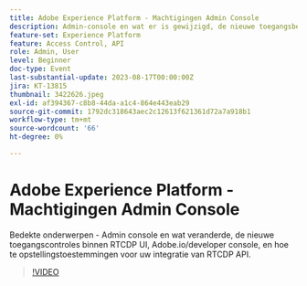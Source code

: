 ```yaml
---
title: Adobe Experience Platform - Machtigingen Admin Console
description: Admin-console en wat er is gewijzigd, de nieuwe toegangsbesturingselementen binnen de RTCDP-interface, Adobe.io/developer-console en hoe u machtigingen instelt voor uw RTCDP API-integratie.
feature-set: Experience Platform
feature: Access Control, API
role: Admin, User
level: Beginner
doc-type: Event
last-substantial-update: 2023-08-17T00:00:00Z
jira: KT-13815
thumbnail: 3422626.jpeg
exl-id: af394367-c8b8-44da-a1c4-864e443eab29
source-git-commit: 1792dc318643aec2c12613f621361d72a7a918b1
workflow-type: tm+mt
source-wordcount: '66'
ht-degree: 0%

---
```


# Adobe Experience Platform - Machtigingen Admin Console

Bedekte onderwerpen - Admin console en wat veranderde, de nieuwe toegangscontroles binnen RTCDP UI, Adobe.io/developer console, en hoe te opstellingstoestemmingen voor uw integratie van RTCDP API.

>[!VIDEO](https://video.tv.adobe.com/v/3422626/?learn=on)
